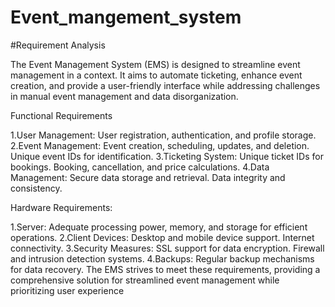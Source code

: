 # Event_mangement_system

 #Requirement Analysis

The  Event Management System (EMS) is designed to streamline event management in a  context. It aims to automate ticketing, enhance event creation, and provide a user-friendly interface while addressing challenges in manual event management and data disorganization.

Functional Requirements

1.User Management:
   User registration, authentication, and profile storage.
2.Event Management:
   Event creation, scheduling, updates, and deletion.
   Unique event IDs for identification.
3.Ticketing System:
   Unique ticket IDs for bookings.
  Booking, cancellation, and price calculations.
4.Data Management:
   Secure data storage and retrieval.
   Data integrity and consistency.


Hardware Requirements:

1.Server:
   Adequate processing power, memory, and storage for efficient operations.
2.Client Devices:
  Desktop and mobile device support.
  Internet connectivity.
3.Security Measures:
  SSL support for data encryption.
  Firewall and intrusion detection systems.
4.Backups:
   Regular backup mechanisms for data recovery.
   The EMS strives to meet these requirements, providing a comprehensive solution for    streamlined  event management while prioritizing user experience





